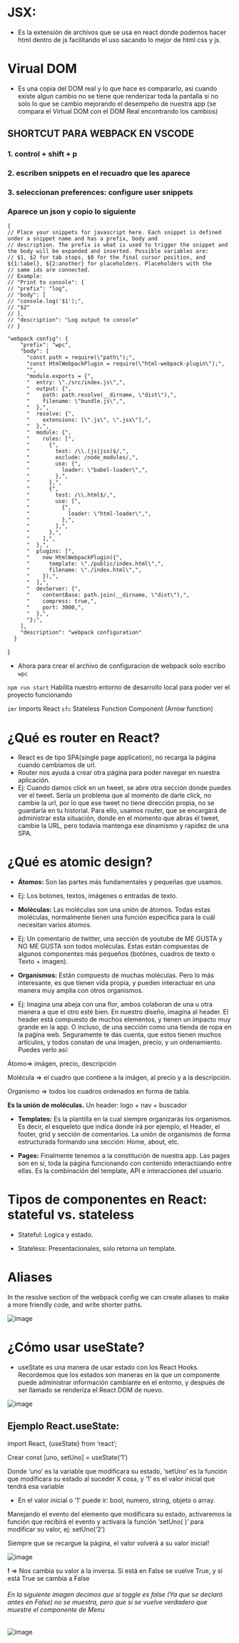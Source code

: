 # JSX:

- Es la extensión de archivos que se usa en react donde podemos hacer html dentro de js facilitando el uso sacando lo mejor de html css y js.

# Virual DOM

- Es una copia del DOM real y lo que hace es compararlo, asi cuando existe algun cambio no se tiene que renderizar toda la pantalla si no solo lo que se cambio mejorando el desempeño de nuestra app (se compara el Virtual DOM con el DOM Real encontrando los cambios)

## SHORTCUT PARA WEBPACK EN VSCODE

### 1. control + shift + p

### 2. escriben snippets en el recuadro que les aparece

### 3. seleccionan preferences: configure user snippets

### Aparece un json y copio lo siguiente

```
{
// Place your snippets for javascript here. Each snippet is defined under a snippet name and has a prefix, body and
// description. The prefix is what is used to trigger the snippet and the body will be expanded and inserted. Possible variables are:
// $1, $2 for tab stops, $0 for the final cursor position, and ${1:label}, ${2:another} for placeholders. Placeholders with the
// same ids are connected.
// Example:
// "Print to console": {
// "prefix": "log",
// "body": [
// "console.log('$1');",
// "$2"
// ],
// "description": "Log output to console"
// }
```

    "webpack config": {
    	"prefix": "wpc",
    	"body": [
    	  "const path = require(\"path\");",
    	  "const HtmlWebpackPlugin = require(\"html-webpack-plugin\");",
    	  "",
    	  "module.exports = {",
    	  "  entry: \"./src/index.js\",",
    	  "  output: {",
    	  "    path: path.resolve(__dirname, \"dist\"),",
    	  "    filename: \"bundle.js\",",
    	  "  },",
    	  "  resolve: {",
    	  "    extensions: [\".js\", \".jsx\"],",
    	  "  },",
    	  "  module: {",
    	  "    rules: [",
    	  "      {",
    	  "        test: /\\.(js|jsx)$/,",
    	  "        exclude: /node_modules/,",
    	  "        use: {",
    	  "          loader: \"babel-loader\",",
    	  "        },",
    	  "      },",
    	  "      {",
    	  "        test: /\\.html$/,",
    	  "        use: [",
    	  "          {",
    	  "            loader: \"html-loader\",",
    	  "          },",
    	  "        ],",
    	  "      },",
    	  "    ],",
    	  "  },",
    	  "  plugins: [",
    	  "    new HtmlWebpackPlugin({",
    	  "      template: \"./public/index.html\",",
    	  "      filename: \"./index.html\",",
    	  "    }),",
    	  "  ],",
    	  "  devServer: {",
    	  "    contentBase: path.join(__dirname, \"dist\"),",
    	  "    compress: true,",
    	  "    port: 3000,",
    	  "  },",
    	  "};",
    	],
    	"description": "webpack configuration"
      }

}

- Ahora para crear el archivo de configuracion de webpack solo escribo `wpc`

`npm run start` Habilita nuestro entorno de desarrollo local para poder ver el proyecto funcionando

`imr` Imports React
`sfc` Stateless Function Component (Arrow function)

# ¿Qué es router en React?

- React es de tipo SPA(single page application), no recarga la página cuando cambiamos de url.
- Router nos ayuda a crear otra página para poder navegar en nuestra aplicación.
- Ej: Cuando damos click en un tweet, se abre otra sección donde puedes ver el tweet. Sería un problema que al momento de darle click, no cambie la url, por lo que ese tweet no tiene dirección propia, no se guardaría en tu historial. Para ello, usamos router, que se encargará de administrar esta situación, donde en el momento que abras el tweet, cambie la URL, pero todavía mantenga ese dinamismo y rapidez de una SPA.

# ¿Qué es atomic design?

- **Átomos:** Son las partes más fundamentales y pequeñas que usamos.
- Ej: Los botones, textos, imágenes o entradas de texto.

- **Moléculas:** Las moléculas son una unión de átomos. Todas estas moléculas, normalmente tienen una función específica para la cuál necesitan varios átomos.
- Ej: Un comentario de twitter, una sección de youtube de ME GUSTA y NO ME GUSTA son todos moléculas. Estas están compuestas de algunos componentes más pequeños (botónes, cuadros de texto o Texto + imagen).

- **Organismos:** Están compuesto de muchas moléculas. Pero lo más interesante, es que tienen vida propia, y pueden interactuar en una manera muy amplia con otros organismos.
- Ej: Imagina una abeja con una flor, ambos colaboran de una u otra manera a que el otro esté bien. En nuestro diseño, imagina al header. El header está compuesto de muchos elementos, y tienen un impacto muy grande en la app. O incluso, de una sección como una tienda de ropa en la paǵina web. Seguramente te das cuenta, que estos tienen muchos artículos, y todos constan de una imaǵen, precio, y un ordenamiento. Puedes verlo así:

Átomo⇒ imágen, precio, descripción

Molécula ⇒ el cuadro que contiene a la imágen, al precio y a la descripción.

Organismo ⇒ todos los cuadros ordenados en forma de tabla.

**Es la unión de moléculas.**
Un header: logo + nav + buscador

- **Templates:** Es la plantilla en la cual siempre organizarás los organismos. Es decir, el esqueleto que indica donde irá por ejemplo, el Header, el footer, grid y sección de comentarios. La unión de organismos de forma estructurada formando una sección: Home, about, etc.

- **Pages:** Finalmente tenemos a la constitución de nuestra app. Las pages son en sí, toda la página funcionando con contenido interactúando entre ellas. Es la combinación del template, API e interacciones del usuario.

# Tipos de componentes en React: stateful vs. stateless

- Stateful: Logica y estado.

- Stateless: Presentacionales, solo retorna un template.

# Aliases

In the resolve section of the webpack config we can create aliases to make a more friendly code, and write shorter paths.

![image](https://user-images.githubusercontent.com/77861219/167038335-28b2865e-18cc-48a5-bcdd-55121d33cb16.png)

# ¿Cómo usar useState?

- useState es una manera de usar estado con los React Hooks. Recordemos que los estados son maneras en la que un componente puede administrar información cambiante en el entorno, y después de ser llamado se renderiza el React DOM de nuevo.

![image](https://user-images.githubusercontent.com/77861219/167222907-d5a670d0-d577-456a-99db-818ba1c0e8f6.png)

## Ejemplo React.useState:

import React, {useState} from ‘react’;

Crear const [uno, setUno] = useState(‘1’)

Donde ‘uno’ es la variable que modificara su estado, ‘setUno’ es la función que modificara su estado al suceder X cosa, y ‘1’ es el valor inicial que tendrá esa variable

- En el valor inicial o ‘1’ puede ir: bool, numero, string, objeto o array.

Manejando el evento del elemento que modificara su estado, activaremos la función que recibirá el evento y activara la función ‘setUno( )’ para modificar su valor, ej: setUno(‘2’)

Siempre que se recargue la página, el valor volverá a su valor inicial!

![image](https://user-images.githubusercontent.com/77861219/167223440-ef7dfb49-6a58-4d5c-986f-dc38c03f845e.png)

**!** => Nos cambia su valor a la inversa. Si está en False se vuelve True, y si está True se cambia a False

###### En la siguiente imagen decimos que si toggle es false (Ya que se declaró antes en False) no se muestra, pero que si se vuelve verdadero que muestre el componente de Menu

![image](https://user-images.githubusercontent.com/77861219/167223950-efca0db6-abcd-45b7-b4ea-2dd7b40cb27b.png)
